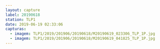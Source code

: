 ```yaml
---
layout: capture
label: 20190618
station: TLP1
date: 2019-06-19 02:33:06
capturas:
  - imagem: TLP1/2019/201906/20190618/M20190619_023306_TLP_1P.jpg
  - imagem: TLP1/2019/201906/20190618/M20190619_041825_TLP_1P.jpg
---
```


